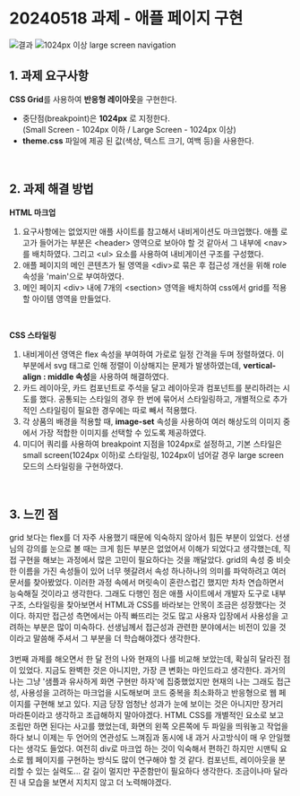 # 20240518 과제 - 애플 페이지 구현

![결과](https://github.com/clouood111/homework/assets/144698072/38e6acfa-5858-4468-b4e2-efabce95aa15)
![1024px 이상 large screen navigation](https://github.com/clouood111/homework/assets/144698072/ca575ea0-7208-4d2c-8639-0b747adc44b7)



## 1. 과제 요구사항


**CSS Grid**를 사용하여 **반응형 레이아웃**을 구현한다.

- 중단점(breakpoint)은 **1024px** 로 지정한다. <br>
(Small Screen - 1024px 이하 / Large Screen - 1024px 이상)
- **theme.css** 파일에 제공 된 값(색상, 텍스트 크기, 여백 등)을 사용한다.
<br>


## 2. 과제 해결 방법

**HTML 마크업**<br>
1. 요구사항에는 없었지만 애플 사이트를 참고해서 내비게이션도 마크업했다. 애플 로고가 들어가는 부분은 &lt;header&gt; 영역으로 보아야 할 것 같아서 그 내부에 &lt;nav&gt;를 배치하였다. 그리고 &lt;ul&gt; 요소를 사용하여 내비게이션 구조를 구성했다.
2. 애플 페이지의 메인 콘텐츠가 될 영역을 &lt;div&gt;로 묶은 후 접근성 개선을 위해 role 속성을 'main'으로 부여하였다. 
3. 메인 페이지 &lt;div&gt; 내에 7개의 &lt;section&gt; 영역을 배치하여 css에서 grid를 적용할 아이템 영역을 만들었다.
<br>

**CSS 스타일링**<br>
1. 내비게이션 영역은 flex 속성을 부여하여 가로로 일정 간격을 두며 정렬하였다. 이 부분에서 svg 태그로 인해 정렬이 이상해지는 문제가 발생하였는데, **vertical-align : middle 속성**을 사용하여 해결하였다.
2. 카드 레이아웃, 카드 컴포넌트로 주석을 달고 레이아웃과 컴포넌트를 분리하려는 시도를 했다. 공통되는 스타일의 경우 한 번에 묶어서 스타일링하고, 개별적으로 추가적인 스타일링이 필요한 경우에는 따로 빼서 적용했다.
3. 각 상품의 배경을 적용할 때, **image-set** 속성을 사용하여 여러 해상도의 이미지 중에서 가장 적합한 이미지를 선택할 수 있도록 제공하였다. 
4. 미디어 쿼리를 사용하여 breakpoint 지점을 1024px로 설정하고, 기본 스타일은 small screen(1024px 이하)로 스타일링, 1024px이 넘어갈 경우 large screen 모드의 스타일링을 구현하였다.
<br>


## 3. 느낀 점

grid 보다는 flex를 더 자주 사용했기 때문에 익숙하지 않아서 힘든 부분이 있었다. 선생님의 강의를 눈으로 볼 때는 크게 힘든 부분은 없었어서 이해가 되었다고 생각했는데, 직접 구현을 해보는 과정에서 많은 고민이 필요하다는 것을 깨달았다. grid의 속성 중 비슷한 이름을 가진 속성들이 있어 너무 헷갈려서 속성 하나하나의 의미를 파악하려고 여러 문서를 찾아봤었다. 이러한 과정 속에서 머릿속이 혼란스럽긴 했지만 차차 연습하면서 능숙해질 것이라고 생각한다. 그래도 다행인 점은 애플 사이트에서 개발자 도구로 내부 구조, 스타일링을 찾아보면서 HTML과 CSS를 바라보는 안목이 조금은 성장했다는 것이다. 하지만 접근성 측면에서는 아직 빠뜨리는 것도 많고 사용자 입장에서 사용성을 고려하는 부분은 많이 미숙하다. 선생님께서 접근성과 관련한 분야에서는 비전이 있을 것이라고 말씀해 주셔서 그 부분을 더 학습해야겠다 생각한다. 
<br>
<br>
3번째 과제를 해오면서 한 달 전의 나와 현재의 나를 비교해 보았는데, 확실히 달라진 점이 있었다. 지금도 완벽한 것은 아니지만, 가장 큰 변화는 마인드라고 생각한다. 과거의 나는 그냥 '샘플과 유사하게 화면 구현만 하자'에 집중했었지만 현재의 나는 그래도 접근성, 사용성을 고려하는 마크업을 시도해보며 코드 중복을 최소화하고 반응형으로 웹 페이지를 구현해 보고 있다. 지금 당장 엄청난 성과가 눈에 보이는 것은 아니지만 장거리 마라톤이라고 생각하고 조급해하지 말아야겠다. HTML CSS를 개별적인 요소로 보고 조립만 하면 된다는 사고를 했었는데, 화면의 왼쪽 오른쪽에 두 파일을 띄워놓고 작업을 하다 보니 이제는 두 언어의 연관성도 느껴짐과 동시에 내 과거 사고방식이 매 우 안일했다는 생각도 들었다. 여전히 div로 마크업 하는 것이 익숙해서 편하긴 하지만 시맨틱 요소로 웹 페이지를 구현하는 방식도 많이 연구해야 할 것 같다. 컴포넌트, 레이아웃을 분리할 수 있는 실력도... 갈 길이 멀지만 꾸준함만이 필요하다 생각한다. 조금이나마 달라진 내 모습을 보면서 지치지 않고 더 노력해야겠다. 
